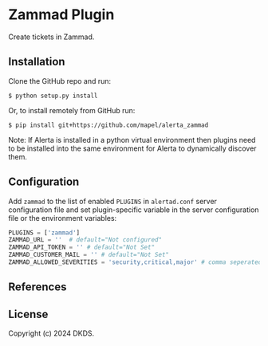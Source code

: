 Zammad Plugin
================


Create tickets in Zammad.

Installation
------------

Clone the GitHub repo and run:

    $ python setup.py install

Or, to install remotely from GitHub run:

    $ pip install git+https://github.com/mapel/alerta_zammad

Note: If Alerta is installed in a python virtual environment then plugins
need to be installed into the same environment for Alerta to dynamically
discover them.

Configuration
-------------

Add `zammad` to the list of enabled `PLUGINS` in `alertad.conf` server
configuration file and set plugin-specific variable in the
server configuration file or the environment variables:


```python
PLUGINS = ['zammad']
ZAMMAD_URL = ''  # default="Not configured"
ZAMMAD_API_TOKEN = '' # default="Not Set"
ZAMMAD_CUSTOMER_MAIL = '' # default="Not Set"
ZAMMAD_ALLOWED_SEVERITIES = 'security,critical,major' # comma seperated list of allowed severity to (re)open / default: 'security,critical,major'
```


References
----------



License
-------

Copyright (c) 2024 DKDS.